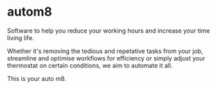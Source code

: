 # autom8

Software to help you reduce your working hours and increase your time living life. 

Whether it's removing the tedious and repetative tasks from your job, streamline and optimise workflows for efficiency or simply adjust your thermostat on certain conditions, we aim to automate it all. 

This is your auto m8.
